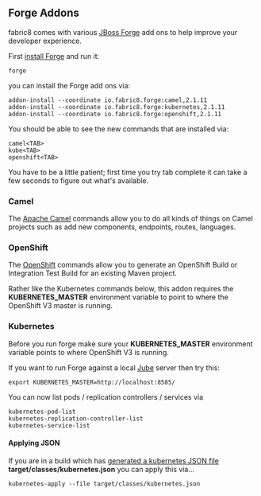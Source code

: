## Forge Addons

fabric8 comes with various [JBoss Forge](http://forge.jboss.org/) add ons to help improve your developer experience.

First [install Forge](http://forge.jboss.org/download) and run it:

    forge

you can install the Forge add ons via:

    addon-install --coordinate io.fabric8.forge:camel,2.1.11
    addon-install --coordinate io.fabric8.forge:kubernetes,2.1.11
    addon-install --coordinate io.fabric8.forge:openshift,2.1.11

You should be able to see the new commands that are installed via:

    camel<TAB>
    kube<TAB>
    openshift<TAB>

You have to be a little patient; first time you try tab complete it can take a few seconds to figure out what's available.


### Camel

The [Apache Camel](http://camel.apache.org/) commands allow you to do all kinds of things on Camel projects such as add new components, endpoints, routes, languages.

### OpenShift

The [OpenShift](http://openshift.org) commands allow you to generate an OpenShift Build or Integration Test Build for an existing Maven project.

Rather like the Kubernetes commands below, this addon requires the  **KUBERNETES_MASTER** environment variable to point to where the OpenShift V3 master is running.

### Kubernetes

Before you run forge make sure your **KUBERNETES_MASTER** environment variable points to where OpenShift V3 is running.

If you want to run Forge against a local [Jube](http://fabric8.io/jube/getStarted.html) server then try this:

    export KUBERNETES_MASTER=http://localhost:8585/

You can now list pods / replication controllers / services via

    kubernetes-pod-list
    kubernetes-replication-controller-list
    kubernetes-service-list


#### Applying JSON

If you are in a build which has [generated a kubernetes JSON file](mavenPlugin.html#generating-the-json) **target/classes/kubernetes.json** you can apply this via...

    kubernetes-apply --file target/classes/kubernetes.json

